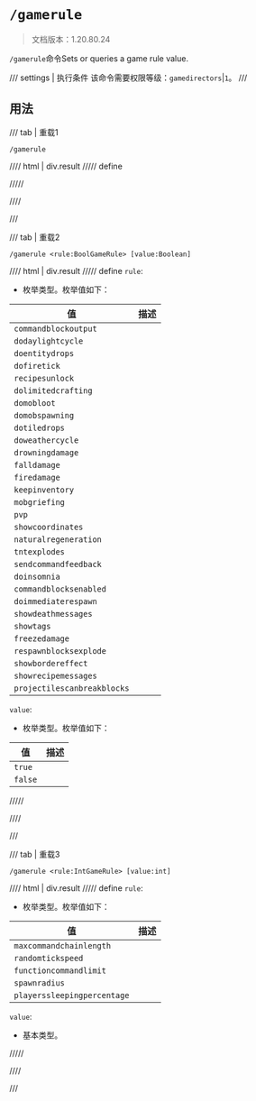 # `/gamerule`

> 文档版本：1.20.80.24

`/gamerule`命令Sets or queries a game rule value.

/// settings | 执行条件
该命令需要权限等级：`gamedirectors`|`1`。
///

## 用法

/// tab | 重载1
```mcfunction
/gamerule
```

//// html | div.result
///// define

/////

////

///

/// tab | 重载2
```mcfunction
/gamerule <rule:BoolGameRule> [value:Boolean]
```

//// html | div.result
///// define
`rule`: <!-- md:samp BoolGameRule -->

- 枚举类型。枚举值如下：

|值|描述|
|---|---|
|`commandblockoutput`||
|`dodaylightcycle`||
|`doentitydrops`||
|`dofiretick`||
|`recipesunlock`||
|`dolimitedcrafting`||
|`domobloot`||
|`domobspawning`||
|`dotiledrops`||
|`doweathercycle`||
|`drowningdamage`||
|`falldamage`||
|`firedamage`||
|`keepinventory`||
|`mobgriefing`||
|`pvp`||
|`showcoordinates`||
|`naturalregeneration`||
|`tntexplodes`||
|`sendcommandfeedback`||
|`doinsomnia`||
|`commandblocksenabled`||
|`doimmediaterespawn`||
|`showdeathmessages`||
|`showtags`||
|`freezedamage`||
|`respawnblocksexplode`||
|`showbordereffect`||
|`showrecipemessages`||
|`projectilescanbreakblocks`||


`value`: <!-- md:samp Boolean -->

- 枚举类型。枚举值如下：

|值|描述|
|---|---|
|`true`||
|`false`||



/////

////

///

/// tab | 重载3
```mcfunction
/gamerule <rule:IntGameRule> [value:int]
```

//// html | div.result
///// define
`rule`: <!-- md:samp IntGameRule -->

- 枚举类型。枚举值如下：

|值|描述|
|---|---|
|`maxcommandchainlength`||
|`randomtickspeed`||
|`functioncommandlimit`||
|`spawnradius`||
|`playerssleepingpercentage`||


`value`: <!-- md:samp int -->

- 基本类型。


/////

////

///
